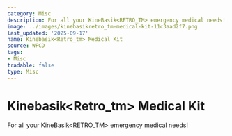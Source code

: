 ```yaml
---
category: Misc
description: For all your KineBasik<RETRO_TM> emergency medical needs!
image: ../images/kinebasikretro_tm-medical-kit-11c3aad2f7.png
last_updated: '2025-09-17'
name: Kinebasik<Retro_tm> Medical Kit
source: WFCD
tags:
- Misc
tradable: false
type: Misc
---
```


# Kinebasik<Retro_tm> Medical Kit

For all your KineBasik<RETRO_TM> emergency medical needs!

